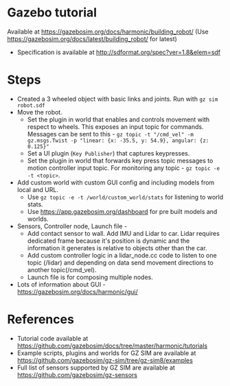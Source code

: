 # Gazebo tutorial
Available at https://gazebosim.org/docs/harmonic/building_robot/ (Use https://gazebosim.org/docs/latest/building_robot/ for latest)
- Specification is available at http://sdformat.org/spec?ver=1.8&elem=sdf

# Steps
- Created a 3 wheeled object with basic links and joints. Run with `gz sim robot.sdf`
- Move the robot.
    - Set the plugin in world that enables and controls movement with respect to wheels. This exposes an input topic for commands. Messages can be sent to this - `gz topic -t "/cmd_vel" -m gz.msgs.Twist -p "linear: {x: -35.5, y: 54.9}, angular: {z: 0.125}"`
    - Set a UI plugin (`Key Publisher`) that captures keypresses.
    - Set the plugin in world that forwards key press topic messages to motion controller input topic. For monitoring any topic - `gz topic -e -t <topic>`.
- Add custom world with custom GUI config and including models from local and URL.
    - Use `gz topic -e -t /world/custom_world/stats` for listening to world stats.
    - Use https://app.gazebosim.org/dashboard for pre built models and worlds.
- Sensors, Controller node, Launch file -
    - Add contact sensor to wall. Add IMU and Lidar to car. Lidar requires dedicated frame because it's position is dynamic and the information it generates is relative to objects other than the car.
    - Add custom controller logic in a lidar_node.cc code to listen to one topic (/lidar) and depending on data send movement directions to another topic(/cmd_vel).
    - Launch file is for composing multiple nodes.
- Lots of information about GUI - https://gazebosim.org/docs/harmonic/gui/

# References
- Tutorial code available at https://github.com/gazebosim/docs/tree/master/harmonic/tutorials
- Example scripts, plugins and worlds for GZ SIM are available at https://github.com/gazebosim/gz-sim/tree/gz-sim8/examples
- Full list of sensors supported by GZ SIM are available at https://github.com/gazebosim/gz-sensors
